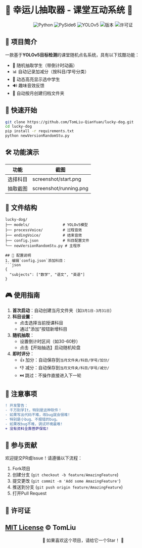 # 🎯 幸运儿抽取器 - 课堂互动系统 🎯
<div align="center">
  <img src="https://img.shields.io/badge/Python-3.8%2B-blue?logo=python" alt="Python">
  <img src="https://img.shields.io/badge/PySide6-GUI框架-green?logo=qt" alt="PySide6">
  <img src="https://img.shields.io/badge/YOLOv5-目标检测-red?logo=pytorch" alt="YOLOv5">
  <img src="https://img.shields.io/badge/版本-v5.5.5-orange" alt="版本">
  <img src="https://img.shields.io/badge/许可证-MIT-brightgreen" alt="许可证">
</div>

## 🌟 项目简介
一款基于**YOLOv5目标检测**的课堂随机点名系统，具有以下炫酷功能：
- 🎲 随机抽取学生（带倒计时动画）
- 📊 自动记录加减分（按科目/学号分类）
- 🎨 动态高亮显示选中学生
- 🔊 趣味音效反馈
- 📅 自动按月创建归档文件夹

## 🚀 快速开始

```bash
git clone https://github.com/TomLiu-QianYuan/lucky-dog.git
cd lucky-dog
pip install -r requirements.txt
python newVersionRandomStu.py
```

## 🛠️ 功能演示
| 功能 | 截图 |
|------|--------|
| 选择科目 | screenshot/start.png |
| 抽取截图 | screenshot/running.png |
## 📂 文件结构
```
lucky-dog/
├── models/               # YOLOv5模型
├── processVoice/         # 过程音效
├── endingVoice/          # 结束音效
├── config.json           # 科目配置文件
└── newVersionRandomStu.py # 主程序

## 🔧 配置说明
1. 编辑`config.json`添加科目：
```json
{
  "subjects": ["数学", "语文", "英语"]
}
```
## 🎮 使用指南
1. **首次启动**：自动创建当月文件夹（如`3月1日-3月31日`）
2. **科目设置**：
   - 点击选择当前授课科目
   - 通过"添加"按钮新增科目
3. **随机抽取**：
   - 设置倒计时区间（如30-60秒）
   - 点击【开始抽选】启动随机轮盘
4. **即时评分**：
   - 👍 加分：自动保存到`当月文件夹/科目/学号/加分/`
   - 👎 减分：自动保存到`当月文件夹/科目/学号/减分/`
   - ⏭️ 跳过：不操作直接进入下一轮
## 📌 注意事项
```diff
! 开发警告：
- 千万别学It，特别是这种软件！
- 如果写出代码不难，改bug就会很难!
- 特别是小bug、不报错的bug。
- 如果改bug不难，调试环境最难!
+ 没有资料全靠菩萨保佑!
```
## 🤝 参与贡献
欢迎提交PR或Issue！请遵循以下流程：
1. Fork项目
2. 创建分支 (`git checkout -b feature/AmazingFeature`)
3. 提交更改 (`git commit -m 'Add some AmazingFeature'`)
4. 推送到分支 (`git push origin feature/AmazingFeature`)
5. 打开Pull Request
## 📜 许可证
[MIT License](LICENSE) © TomLiu
---
<div align="center">
  💖 如果喜欢这个项目，请给它一个Star！ 💖
</div>
